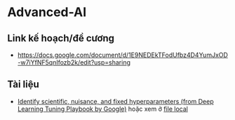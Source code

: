# Advanced-AI
## Link kế hoạch/đề cương
- https://docs.google.com/document/d/1E9NEDEkTFodUfbz4D4YumJxOD-w7iYfNF5qnIfozb2k/edit?usp=sharing
## Tài liệu
- [Identify scientific, nuisance, and fixed hyperparameters (from Deep Learning Tuning Playbook by Google)](https://developers.google.com/machine-learning/guides/deep-learning-tuning-playbook/scientific#identify_scientific_nuisance_and_fixed_hyperparameters) hoặc xem ở [file local](./docs/tuning_playbook/README.md)